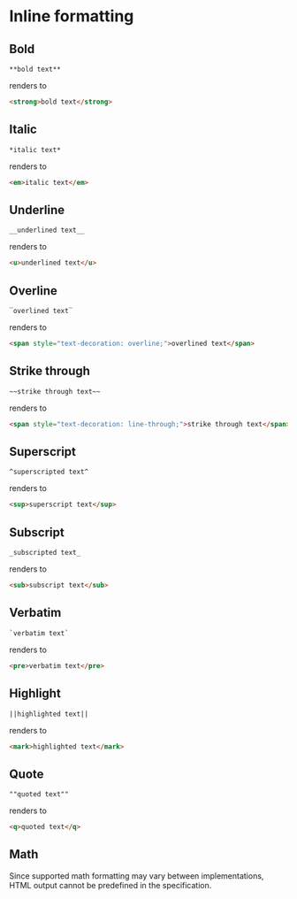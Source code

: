 # Inline formatting
## Bold

```
**bold text**
```

renders to

```html
<strong>bold text</strong>
```

## Italic

```
*italic text*
```

renders to

```html
<em>italic text</em>
```

## Underline

```
__underlined text__
```

renders to

```html
<u>underlined text</u>
```

## Overline

```
‾overlined text‾
```

renders to

```html
<span style="text-decoration: overline;">overlined text</span>
```

## Strike through

```
~~strike through text~~
```

renders to

```html
<span style="text-decoration: line-through;">strike through text</span>
```

## Superscript

```
^superscripted text^
```

renders to

```html
<sup>superscript text</sup>
```

## Subscript

```
_subscripted text_
```

renders to

```html
<sub>subscript text</sub>
```

## Verbatim

```
`verbatim text`
```

renders to

```html
<pre>verbatim text</pre>
```

## Highlight

```
||highlighted text||
```

renders to

```html
<mark>highlighted text</mark>
```

## Quote

```
""quoted text""
```

renders to

```html
<q>quoted text</q>
```

## Math

Since supported math formatting may vary between implementations, HTML output cannot be predefined in the specification.
